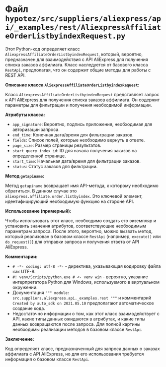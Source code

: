 # Файл `hypotez/src/suppliers/aliexpress/api/_examples/rest/AliexpressAffiliateOrderListbyindexRequest.py`

Этот Python-код определяет класс `AliexpressAffiliateOrderListbyindexRequest`, который, вероятно, предназначен для взаимодействия с API AliExpress для получения списка заказов аффилиата. Класс наследуется от базового класса `RestApi`, предполагая, что он содержит общие методы для работы с REST API.

**Описание класса `AliexpressAffiliateOrderListbyindexRequest`:**

Класс `AliexpressAffiliateOrderListbyindexRequest` представляет запрос к API AliExpress для получения списка заказов аффилиата.  Он содержит параметры для фильтрации и получения необходимой информации.

**Атрибуты класса:**

* `app_signature`: Вероятно, подпись приложения, необходимая для авторизации запроса.
* `end_time`: Конечная дата/время для фильтрации заказов.
* `fields`: Список полей, которые необходимо вернуть в ответе.
* `page_size`: Размер страницы результатов.
* `start_query_index_id`: ID для начала получения заказов на определенной странице.
* `start_time`: Начальная дата/время для фильтрации заказов.
* `status`: Статус заказов для фильтрации.

**Метод `getapiname`:**

Метод `getapiname` возвращает имя API-метода, к которому необходимо обратиться.  В данном случае это `aliexpress.affiliate.order.listbyindex`. Это ключевой элемент, идентифицирующий необходимую функцию на стороне API.

**Использование (примерный):**

Чтобы использовать этот класс, необходимо создать его экземпляр и установить значения атрибутов, соответствующие необходимым параметрам запроса. После этого, вероятно, можно вызвать метод, который реализован в базовом классе `RestApi` (например, `execute()` или `do_request()`) для отправки запроса и получения ответа от API AliExpress.


**Комментарии:**

* `# -*- coding: utf-8 -*-` - директива, указывающая кодировку файла как UTF-8.
* `#! venv/Scripts/python.exe # <- venv win` - вероятно, указание интерпретатора Python для Windows, используемого в виртуальном окружении.
* Документация `""" module: src.suppliers.aliexpress.api._examples.rest """` и комментарий `Created by auto_sdk on 2021.05.10` предполагают автоматическое создание кода.
* Недостаточно информации о том, как этот класс взаимодействует с API, какие типы данных ожидаются в атрибутах, и какие типы данных возвращаются после запроса.  Для полной картины необходимы реализации методов в базовом классе `RestApi`.


**Заключение:**

Код определяет класс, предназначенный для запроса данных о заказах аффилиата с API AliExpress, но для его использования требуется информация о базовом классе `RestApi`.